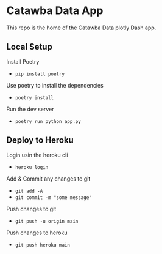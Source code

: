 # Catawba Data App

This repo is the home of the Catawba Data plotly Dash app.

## Local Setup

Install Poetry

- `pip install poetry`

Use poetry to install the dependencies

- `poetry install`

Run the dev server

- `poetry run python app.py`

## Deploy to Heroku

Login usin the heroku cli

- `heroku login`

Add & Commit any changes to git

- `git add -A`
- `git commit -m "some message"`

Push changes to git

- `git push -u origin main`

Push changes to heroku

- `git push heroku main`
